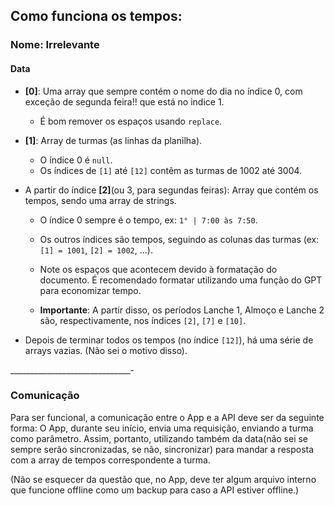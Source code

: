 ## Como funciona os tempos:
### Nome: Irrelevante
#### Data

- **[0]**: Uma array que sempre contém o nome do dia no índice 0, com exceção de segunda feira!! que está no indice 1.
  - É bom remover os espaços usando `replace`.

- **[1]**: Array de turmas (as linhas da planilha).
  - O índice 0 é `null`.
  - Os índices de `[1]` até `[12]` contêm as turmas de 1002 até 3004.

- A partir do índice **[2]**(ou 3, para segundas feiras): Array que contém os tempos, sendo uma array de strings.
  - O índice 0 sempre é o tempo, ex: `1° | 7:00 às 7:50`.
  - Os outros índices são tempos, seguindo as colunas das turmas (ex: `[1] = 1001`, `[2] = 1002`, ...).
  - Note os espaços que acontecem devido à formatação do documento. É recomendado formatar utilizando uma função do GPT para economizar tempo.

  - **Importante**: A partir disso, os períodos Lanche 1, Almoço e Lanche 2 são, respectivamente, nos índices `[2]`, `[7]` e `[10]`.

- Depois de terminar todos os tempos (no índice `[12]`), há uma série de arrays vazias. (Não sei o motivo disso).


______________________________-

### Comunicação
Para ser funcional, a comunicação entre o App e a API deve ser da seguinte forma: O App, durante seu início, envia uma requisição, enviando a turma como parâmetro. Assim, portanto, utilizando também da data(não sei se sempre serão sincronizadas, se não, sincronizar) para mandar a resposta com a array de tempos correspondente a turma.

(Não se esquecer da questão que, no App, deve ter algum arquivo interno que funcione offline como um backup para caso a API estiver offline.)

